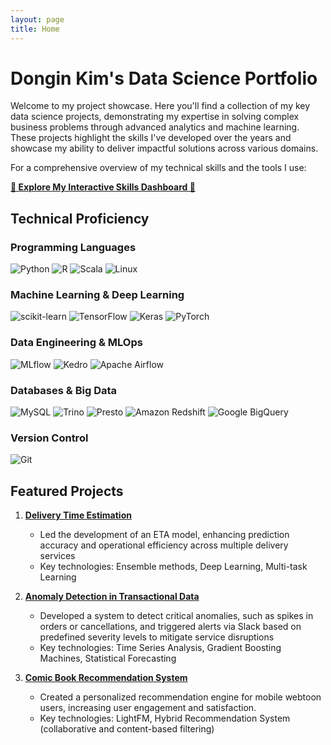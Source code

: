 ```yaml
---
layout: page
title: Home
---
```


# Dongin Kim's Data Science Portfolio

Welcome to my project showcase. Here you'll find a collection of my key data science projects, demonstrating my expertise in solving complex business problems through advanced analytics and machine learning. These projects highlight the skills I've developed over the years and showcase my ability to deliver impactful solutions across various domains.

For a comprehensive overview of my technical skills and the tools I use:

**[🚀 Explore My Interactive Skills Dashboard 🚀](https://dkim-skills.streamlit.app)**

## Technical Proficiency

### Programming Languages
![Python](https://img.shields.io/badge/python-3776AB?style=for-the-badge&logo=python&logoColor=white)
![R](https://img.shields.io/badge/r-276DC3?style=for-the-badge&logo=r&logoColor=white)
![Scala](https://img.shields.io/badge/scala-DC322F?style=for-the-badge&logo=scala&logoColor=white)
![Linux](https://img.shields.io/badge/linux-FCC624?style=for-the-badge&logo=linux&logoColor=white)

### Machine Learning & Deep Learning
![scikit-learn](https://img.shields.io/badge/-sklearn-F7931E?style=for-the-badge&logo=scikit-learn&logoColor=white)
![TensorFlow](https://img.shields.io/badge/-Tensorflow-FF6F00?style=for-the-badge&logo=Tensorflow&logoColor=white)
![Keras](https://img.shields.io/badge/-keras-D00000?style=for-the-badge&logo=keras&logoColor=white)
![PyTorch](https://img.shields.io/badge/-pytorch-EE4C2C?style=for-the-badge&logo=pytorch&logoColor=white)

### Data Engineering & MLOps
![MLflow](https://img.shields.io/badge/-mlflow-0194E2?style=for-the-badge&logo=mlflow&logoColor=white)
![Kedro](https://img.shields.io/badge/-kedro-FFC900?style=for-the-badge&logo=kedro&logoColor=white)
![Apache Airflow](https://img.shields.io/badge/Apache%20Airflow-017CEE?style=for-the-badge&logo=Apache%20Airflow&logoColor=white)

### Databases & Big Data
![MySQL](https://img.shields.io/badge/-Mysql-4479A1?style=for-the-badge&logo=MySQL&logoColor=white)
![Trino](https://img.shields.io/badge/-trino-DD00A1?style=for-the-badge&logo=trino&logoColor=white)
![Presto](https://img.shields.io/badge/-presto-5890FF?style=for-the-badge&logo=presto&logoColor=white)
![Amazon Redshift](https://img.shields.io/badge/-redshift-8C4FFF?style=for-the-badge&logo=amazon-redshift&logoColor=white)
![Google BigQuery](https://img.shields.io/badge/-bigquery-669DF6?style=for-the-badge&logo=google-bigquery&logoColor=white)

### Version Control
![Git](https://img.shields.io/badge/-GIT-654FF0?style=for-the-badge&logo=Github&logoColor=white)

## Featured Projects

1. **[Delivery Time Estimation](./works/delivery-time-estimation.md)**
   - Led the development of an ETA model, enhancing prediction accuracy and operational efficiency across multiple delivery services
   - Key technologies: Ensemble methods, Deep Learning, Multi-task Learning

2. **[Anomaly Detection in Transactional Data](./works/anomaly-detection.md)**
   - Developed a system to detect critical anomalies, such as spikes in orders or cancellations, and triggered alerts via Slack based on predefined severity levels to mitigate service disruptions
   - Key technologies: Time Series Analysis, Gradient Boosting Machines, Statistical Forecasting

3. **[Comic Book Recommendation System](./works/comic-recommendation-system.md)**
   - Created a personalized recommendation engine for mobile webtoon users, increasing user engagement and satisfaction.
   - Key technologies: LightFM, Hybrid Recommendation System (collaborative and content-based filtering)